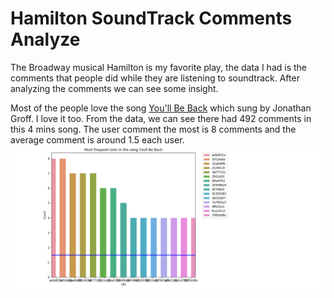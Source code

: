 # Hamilton SoundTrack Comments Analyze

The Broadway musical Hamilton is my favorite play, the data I had is the comments that people did while they are listening to soundtrack. After analyzing the comments we can see some insight.

Most of the people love the song [You'll Be Back](https://www.youtube.com/watch?v=eKFN-aqPJH8) which sung by Jonathan Groff. I love it too. From the data, we can see there had 492 comments in this 4 mins song. The user comment the most is 8 comments and the average comment is around 1.5 each user. 
![FreqUserOfYoullBeBack](/img/FreqUserOfYoullBeBack.png)



